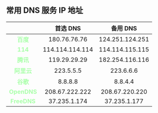 ## 常用 DNS 服务 IP 地址

|                                       |    首选 DNS     |    备用 DNS     |
| :-----------------------------------: | :-------------: | :-------------: |
|  <b style="color:#aaffaa"> 百度 </b>  |  180.76.76.76   | 124.251.124.251 |
|  <b style="color:#aaffaa"> 114 </b>   | 114.114.114.114 | 114.114.115.115 |
|  <b style="color:#aaffaa"> 腾讯 </b>  |  119.29.29.29   | 182.254.116.116 |
| <b style="color:#aaffaa">阿里云 </b>  |    223.5.5.5    |    223.6.6.6    |
|  <b style="color:#aaffaa"> 谷歌 </b>  |     8.8.8.8     |     8.8.4.4     |
| <b style="color:#aaffaa">OpenDNS </b> | 208.67.222.222  | 208.67.220.220  |
| <b style="color:#aaffaa">FreeDNS </b> |  37.235.1.174   |  37.235.1.177   |
